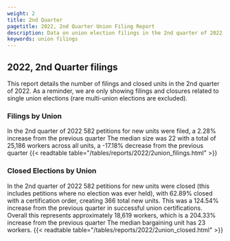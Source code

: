 ```yaml
---
weight: 2
title: 2nd Quarter
pagetitle: 2022, 2nd Quarter Union Filing Report
description: Data on union election filings in the 2nd quarter of 2022
keywords: union filings
---
```


## 2022, 2nd Quarter filings

This report details the number of filings and closed units in the 2nd quarter of 2022. As a reminder, we are only showing filings and closures related to single union elections (rare multi-union elections are excluded).

### Filings by Union
In the 2nd quarter of 2022 582 petitions for new units were filed, a 2.28% increase from the previous quarter The median size was 22 with a total of 25,186 workers across all units, a -17.18% decrease from the previous quarter
{{< readtable table="/tables/reports/2022/2union_filings.html" >}}

### Closed Elections by Union
In the 2nd quarter of 2022 582 petitions for new units were closed (this includes petitions where no election was ever held), with 62.89% closed with a certification order, creating 366 total new units. This was a 124.54% increase from the previous quarter in successful union certifications. Overall this represents approximately 18,619 workers, which is a 204.33% increase from the previous quarter The median bargaining unit has 23 workers.
{{< readtable table="/tables/reports/2022/2union_closed.html" >}}
